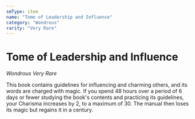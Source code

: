 ```yaml
---
smType: item
name: "Tome of Leadership and Influence"
category: "Wondrous"
rarity: "Very Rare"
---
```


# Tome of Leadership and Influence
*Wondrous Very Rare*

This book contains guidelines for influencing and charming others, and its words are charged with magic. If you spend 48 hours over a period of 6 days or fewer studying the book's contents and practicing its guidelines, your Charisma increases by 2, to a maximum of 30. The manual then loses its magic but regains it in a century.
